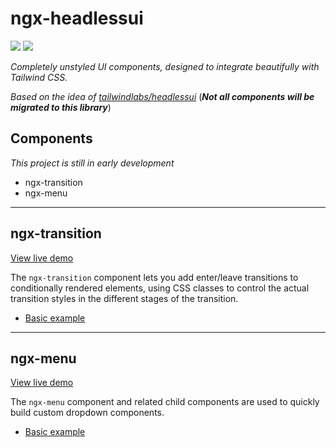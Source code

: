 # ngx-headlessui

![](https://img.shields.io/npm/v/ngx-headlessui) ![](https://img.shields.io/npm/dt/ngx-headlessui)


_Completely unstyled UI components, designed to integrate beautifully with Tailwind CSS._

_Based on the idea of [tailwindlabs/headlessui](https://github.com/tailwindlabs/headlessui)_ (**_Not all components will be migrated to this library_**)

## Components
_This project is still in early development_

- ngx-transition
- ngx-menu

---

## ngx-transition

[View live demo](https://ngx-headlessui.tryharddood.vercel.app/transition)

The `ngx-transition` component lets you add enter/leave transitions to conditionally rendered elements, using CSS classes to control the actual transition styles in the different stages of the transition.

- [Basic example](https://ngx-headlessui.tryharddood.vercel.app/transition)

---

## ngx-menu

[View live demo](https://ngx-headlessui.tryharddood.vercel.app/menu)

The `ngx-menu` component and related child components are used to quickly build custom dropdown components.

- [Basic example](https://ngx-headlessui.tryharddood.vercel.app/menu)

